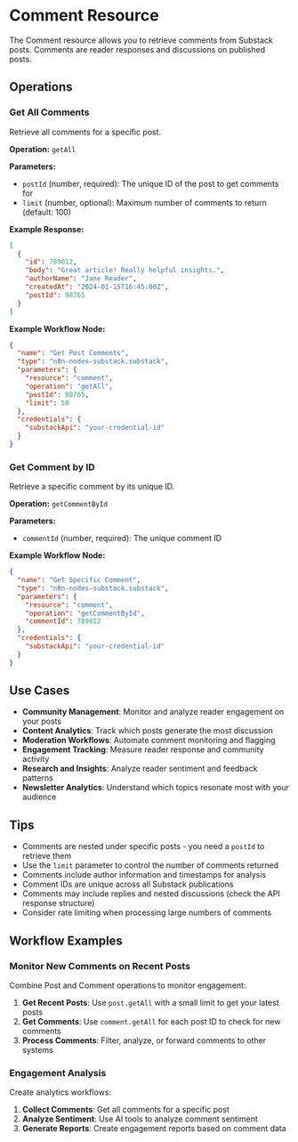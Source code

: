 # Comment Resource

The Comment resource allows you to retrieve comments from Substack posts. Comments are reader responses and discussions on published posts.

## Operations

### Get All Comments

Retrieve all comments for a specific post.

**Operation:** `getAll`

**Parameters:**
- `postId` (number, required): The unique ID of the post to get comments for
- `limit` (number, optional): Maximum number of comments to return (default: 100)

**Example Response:**
```json
[
  {
    "id": 789012,
    "body": "Great article! Really helpful insights.",
    "authorName": "Jane Reader",
    "createdAt": "2024-01-15T16:45:00Z",
    "postId": 98765
  }
]
```

**Example Workflow Node:**
```json
{
  "name": "Get Post Comments",
  "type": "n8n-nodes-substack.substack",
  "parameters": {
    "resource": "comment",
    "operation": "getAll",
    "postId": 98765,
    "limit": 50
  },
  "credentials": {
    "substackApi": "your-credential-id"
  }
}
```

### Get Comment by ID

Retrieve a specific comment by its unique ID.

**Operation:** `getCommentById`

**Parameters:**
- `commentId` (number, required): The unique comment ID

**Example Workflow Node:**
```json
{
  "name": "Get Specific Comment",
  "type": "n8n-nodes-substack.substack",
  "parameters": {
    "resource": "comment",
    "operation": "getCommentById",
    "commentId": 789012
  },
  "credentials": {
    "substackApi": "your-credential-id"
  }
}
```

## Use Cases

- **Community Management**: Monitor and analyze reader engagement on your posts
- **Content Analytics**: Track which posts generate the most discussion
- **Moderation Workflows**: Automate comment monitoring and flagging
- **Engagement Tracking**: Measure reader response and community activity
- **Research and Insights**: Analyze reader sentiment and feedback patterns
- **Newsletter Analytics**: Understand which topics resonate most with your audience

## Tips

- Comments are nested under specific posts - you need a `postId` to retrieve them
- Use the `limit` parameter to control the number of comments returned
- Comments include author information and timestamps for analysis
- Comment IDs are unique across all Substack publications
- Comments may include replies and nested discussions (check the API response structure)
- Consider rate limiting when processing large numbers of comments

## Workflow Examples

### Monitor New Comments on Recent Posts

Combine Post and Comment operations to monitor engagement:

1. **Get Recent Posts**: Use `post.getAll` with a small limit to get your latest posts
2. **Get Comments**: Use `comment.getAll` for each post ID to check for new comments
3. **Process Comments**: Filter, analyze, or forward comments to other systems

### Engagement Analysis

Create analytics workflows:

1. **Collect Comments**: Get all comments for a specific post
2. **Analyze Sentiment**: Use AI tools to analyze comment sentiment
3. **Generate Reports**: Create engagement reports based on comment data
